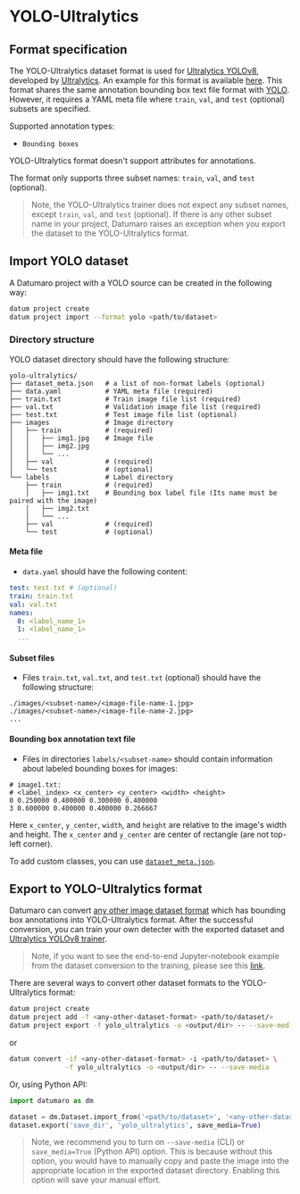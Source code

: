 # YOLO-Ultralytics

## Format specification

The YOLO-Ultralytics dataset format is used for [Ultralytics YOLOv8](https://github.com/ultralytics/ultralytics), developed by [Ultralytics](https://ultralytics.com/). An example for this format is available [here](https://github.com/ultralytics/ultralytics/blob/main/ultralytics/datasets/coco.yaml). This format shares the same annotation bounding box text file format with [YOLO](./yolo.md#bounding-box-annotation-text-file). However, it requires a YAML meta file where `train`, `val`, and `test` (optional) subsets are specified.

Supported annotation types:
- `Bounding boxes`

YOLO-Ultralytics format doesn't support attributes for annotations.

The format only supports three subset names: `train`, `val`, and `test` (optional).

> Note, the YOLO-Ultralytics trainer does not expect any subset names,
  except `train`, `val`, and `test` (optional). If there is any other subset name in your project,
  Datumaro raises an exception when you export the dataset to the YOLO-Ultralytics format.

## Import YOLO dataset

A Datumaro project with a YOLO source can be created in the following way:

```bash
datum project create
datum project import --format yolo <path/to/dataset>
```

### Directory structure

YOLO dataset directory should have the following structure:

<!--lint disable fenced-code-flag-->
```
yolo-ultralytics/
├── dataset_meta.json   # a list of non-format labels (optional)
├── data.yaml           # YAML meta file (required)
├── train.txt           # Train image file list (required)
├── val.txt             # Validation image file list (required)
├── test.txt            # Test image file list (optional)
├── images              # Image directory
│   ├── train           # (required)
│   │   ├── img1.jpg    # Image file
│   │   ├── img2.jpg
│   │   └── ...
│   ├── val             # (required)
│   └── test            # (optional)
└── labels              # Label directory
    ├── train           # (required)
    │   ├── img1.txt    # Bounding box label file (Its name must be paired with the image)
    │   ├── img2.txt
    │   └── ...
    ├── val             # (required)
    └── test            # (optional)
```

#### Meta file

- `data.yaml` should have the following content:
```yaml
test: test.txt # (optional)
train: train.txt
val: val.txt
names:
  0: <label_name_1>
  1: <label_name_1>
  ...
```

#### Subset files

- Files `train.txt`, `val.txt`, and `test.txt` (optional) should have the following structure:
```
./images/<subset-name>/<image-file-name-1.jpg>
./images/<subset-name>/<image-file-name-2.jpg>
...
```

#### Bounding box annotation text file

- Files in directories `labels/<subset-name>` should contain information about labeled bounding boxes
for images:
```
# image1.txt:
# <label_index> <x_center> <y_center> <width> <height>
0 0.250000 0.400000 0.300000 0.400000
3 0.600000 0.400000 0.400000 0.266667
```
Here `x_center`, `y_center`, `width`, and `height` are relative to the image's
width and height. The `x_center` and `y_center` are center of rectangle
(are not top-left corner).

To add custom classes, you can use [`dataset_meta.json`](/docs/data-formats/formats/index.rst#dataset-meta-info-file).

## Export to YOLO-Ultralytics format

Datumaro can convert [any other image dataset format](/docs/data-formats/formats/index.rst) which has bounding box annotations into YOLO-Ultralytics format.
After the successful conversion, you can train your own detecter with the exported dataset and  [Ultralytics YOLOv8 trainer](https://github.com/ultralytics/ultralytics).

> Note, if you want to see the end-to-end Jupyter-notebook example from the dataset conversion to the training, please see this [link](https://github.com/openvinotoolkit/datumaro/blob/develop/notebooks/08_e2e_example_yolo_ultralytics_trainer.ipynb).

There are several ways to convert other dataset formats to the YOLO-Ultralytics format:

```bash
datum project create
datum project add -f <any-other-dataset-format> <path/to/dataset/>
datum project export -f yolo_ultralytics -o <output/dir> -- --save-media
```
or
```bash
datum convert -if <any-other-dataset-format> -i <path/to/dataset> \
              -f yolo_ultralytics -o <output/dir> -- --save-media
```

Or, using Python API:

```python
import datumaro as dm

dataset = dm.Dataset.import_from('<path/to/dataset>', '<any-other-dataset-format>')
dataset.export('save_dir', 'yolo_ultralytics', save_media=True)
```

> Note, we recommend you to turn on `--save-media` (CLI) or `save_media=True` (Python API) option. This is because without this option, you would have to manually copy and paste the image into the appropriate location in the exported dataset directory. Enabling this option will save your manual effort.

